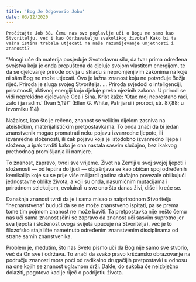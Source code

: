 ```yaml
---
title: 'Bog Je Odgovorio Jobu'
date: 03/12/2020
---
```


`Pročitajte Job 38. Čemu nas ovo poglavlje uči o Bogu ne samo kao Stvoritelju, već i kao Održavatelju svekolikog života? Kako bi ta važna istina trebala utjecati na naše razumijevanje umjetnosti i znanosti?`

“Mnogi uče da materija posjeduje životodavnu silu, da tvar prima određena svojstva koja je onda prepuštena da djeluje svojom vlastitom energijom, te da se djelovanje prirode odvija u skladu s nepromjenjivim zakonima na koje ni sâm Bog ne može utjecati. Ovo je lažna znanost koju ne potvrđuje Božja riječ. Priroda je sluga svojeg Stvoritelja. … Priroda svjedoči o inteligenciji, prisutnosti, aktivnoj energiji koja djeluje preko njezinih zakona. U prirodi se vidi neprekidno djelovanje Oca i Sina. Krist kaže: ‘Otac moj neprestano radi, zato i ja radim.’ (Ivan 5,19)” (Ellen G. White, Patrijarsi i proroci, str. 87,88; u izvorniku 114)

Nažalost, kao što je rečeno, znanost se velikim dijelom zasniva na ateističkim, materijalističkim pretpostavkama. To onda znači da bi jedan znanstvenik mogao promatrati neku pojavu izvanredne ljepote, ili izvanredne složenosti, ili čak pojavu koja je istodobno izvanredno lijepa i složena, a ipak tvrditi kako je ona nastala sasvim slučajno, bez ikakvog prethodnog promišljanja ili namjere.

To znanost, zapravo, tvrdi sve vrijeme. Život na Zemlji u svoj svojoj ljepoti i složenosti — od leptira do ljudi — objašnjava se kao običan spoj određenih kemikalija koje su se prije više milijardi godina slučajno povezale oblikujući jednostavne oblike života, a koji su onda, nasumičnim mutacijama i prirodnom selekcijom, evoluirali u sve ono što danas živi, diše i kreće se.

Današnja znanost tvrdi da je i sama misao o natprirodnom Stvoritelju “neznanstvena” budući da se ne može znanstveno ispitati, pa se prema tome tim pojmom znanost ne može baviti. Ta pretpostavka nije nešto čemu nas uči sama znanost (čini se zapravo da znanost uči sasvim suprotno jer sva ljepota i složenost ovoga svijeta upućuje na Stvoritelja), već je to filozofsko stajalište nametnuto određenim znanstvenim disciplinama od strane samih znanstvenika.

Problem je, međutim, što nas Sveto pismo uči da Bog nije samo sve stvorio, već da On sve i održava. To znači da svako pravo kršćansko obrazovanje na području znanosti mora poći od radikalno drugačijih pretpostavki u odnosu na one kojih se znanost uglavnom drži. Dakle, do sukoba će neizbježno dolaziti, pogotovo kad je riječ o podrijetlu života.